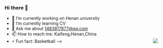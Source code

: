 ### Hi there 👋
- 🔭 I’m currently working on Henan university
- 🌱 I’m currently learning CV
- 💬 Ask me about 1483817877@qq.com
- 📫 How to reach me: Kaifeng,Henan,China
- ⚡ Fun fact: Basketball
--><img align="right" src="https://github-readme-stats.vercel.app/api?username=YQP-CV&show_icons=true&icon_color=CE1D2D&text_color=718096&bg_color=ffffff&hide_title=true" />

